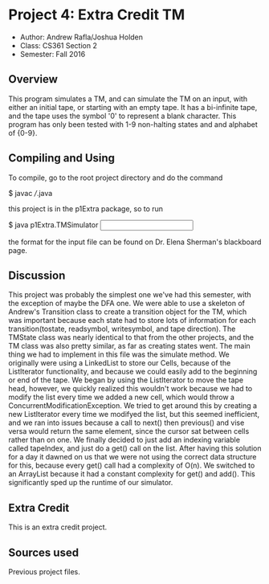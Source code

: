 # Project 4: Extra Credit TM

* Author: Andrew Rafla/Joshua Holden
* Class: CS361 Section 2
* Semester: Fall 2016

## Overview

This program simulates a TM, and can simulate the TM on an input, with either an initial tape, or starting with an empty tape. It has a bi-infinite tape, and the tape uses the symbol '0' to represent a blank character. This program has only been tested with 1-9 non-halting states and and alphabet of {0-9}.

## Compiling and Using

To compile, go to the root project directory and do the command

$ javac */*.java

this project is in the p1Extra package, so to run

$ java p1Extra.TMSimulator <input file>

the format for the input file can be found on Dr. Elena Sherman's blackboard page.

## Discussion

This project was probably the simplest one we've had this semester, with the exception of maybe the DFA one. We were able to use a skeleton of Andrew's Transition class to create a transition object for the TM, which was important because each state had to store lots of information for each transition(tostate, readsymbol, writesymbol, and tape direction). The TMState class was nearly identical to that from the other projects, and the TM class was also pretty similar, as far as creating states went. The main thing we had to implement in this file was the simulate method. We originally were using a LinkedList to store our Cells, because of the ListIterator functionality, and because we could easily add to the beginning or end of the tape. We began by using the ListIterator to move the tape head, however, we quickly realized this wouldn't work because we had to modify the list every time we added a new cell, which would throw a ConcurrentModificationException. We tried to get around this by creating a new ListIterator every time we modifyed the list, but this seemed inefficient, and we ran into issues because a call to next() then previous() and vise versa would return the same element, since the cursor sat between cells rather than on one. We finally decided to just add an indexing variable called tapeIndex, and just do a get() call on the list. After having this solution for a day it dawned on us that we were not using the correct data structure for this, because every get() call had a complexity of O(n). We switched to an ArrayList because it had a constant complexity for get() and add(). This significantly sped up the runtime of our simulator.

## Extra Credit

This is an extra credit project.

## Sources used

Previous project files.
